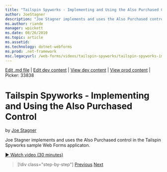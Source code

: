 ```yaml
---
title: "Tailspin Spyworks - Implementing and Using the Also Purchased Control | Microsoft Docs"
author: JoeStagner
description: "Joe Stagner implements and uses the Also Purchased control in the Tailspin Spyworks sample Web Forms application."
ms.author: riande
manager: wpickett
ms.date: 08/26/2010
ms.topic: article
ms.assetid: 
ms.technology: dotnet-webforms
ms.prod: .net-framework
msc.legacyurl: /web-forms/videos/tailspin-spyworks/tailspin-spyworks-implementing-and-using-the-also-purchased-control
---
```

[Edit .md file](C:\Projects\msc\dev\Msc.Www\Web.ASP\App_Data\github\web-forms\videos\tailspin-spyworks\tailspin-spyworks-implementing-and-using-the-also-purchased-control.md) | [Edit dev content](http://www.aspdev.net/umbraco#/content/content/edit/26891) | [View dev content](http://docs.aspdev.net/tutorials/web-forms/videos/tailspin-spyworks/tailspin-spyworks-implementing-and-using-the-also-purchased-control.html) | [View prod content](http://www.asp.net/web-forms/videos/tailspin-spyworks/tailspin-spyworks-implementing-and-using-the-also-purchased-control) | Picker: 33838

Tailspin Spyworks - Implementing and Using the Also Purchased Control
====================
by [Joe Stagner](https://github.com/JoeStagner)

Joe Stagner implements and uses the Also Purchased control in the Tailspin Spyworks sample Web Forms applicaton.

[&#9654; Watch video (30 minutes)](https://channel9.msdn.com/Blogs/ASP-NET-Site-Videos/tailspin-spyworks-implementing-and-using-the-also-purchased-control)

>[!div class="step-by-step"] [Previous](tailspin-spyworks-creating-and-using-the-popular-products-control.md) [Next](tailspin-spyworks-intro-ui-and-edm.md)